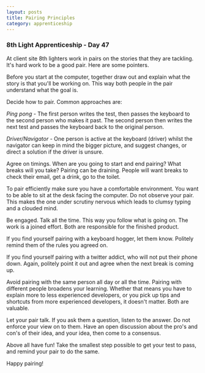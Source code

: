 ```yaml
---
layout: posts
title: Pairing Principles
category: apprenticeship
---
```

### 8th Light Apprenticeship - Day 47

At client site 8th lighters work in pairs on the stories that they are tackling. It's hard work to be a good pair. Here are some pointers.

<!--break--> 

Before you start at the computer, together draw out and explain what the story is that you'll be working on. This way both people in the pair understand what the goal is.

Decide how to pair. Common approaches are: 

_Ping pong_ - The first person writes the test, then passes the keyboard to the second person who  makes it past. The second person then writes the next test and passes the keyboard back to the original person. 

_Driver/Navigator_ - One person is active at the keyboard (driver) whilst the navigator can keep in mind the bigger picture, and suggest changes, or direct a solution if the driver is unsure.

Agree on timings. When are you going to start and end pairing? What breaks will you take? Pairing can be draining. People will want breaks to check their email, get a drink, go to the toilet.

To pair efficiently make sure you have a comfortable environment. You want to be able to sit at the desk facing the computer. Do not observe your pair. This makes the one under scrutiny nervous which leads to clumsy typing and a clouded mind.

Be engaged. Talk all the time. This way you follow what is going on. The work is a joined effort. Both are responsible for the finished product.

If you find yourself pairing with a keyboard hogger, let them know. Politely remind them of the rules you agreed on. 

If you find yourself pairing with a twitter addict, who will not put their phone down. Again, politely point it out and agree when the next break is coming up.

Avoid pairing with the same person all day or all the time. Pairing with different people broadens your learning. Whether that means you have to explain more to less experienced developers, or you pick up tips and shortcuts from more experienced developers, it doesn't matter. Both are valuable.

Let your pair talk. If you ask them a question, listen to the answer. Do not enforce your view on to them. Have an open discussion about the pro's and con's of their idea, and your idea, then come to a consensus. 

Above all have fun! Take the smallest step possible to get your test to pass, and remind your pair to do the same.

Happy pairing!


 



